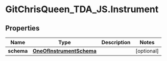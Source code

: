 # GitChrisQueen_TDA_JS.Instrument

## Properties
Name | Type | Description | Notes
------------ | ------------- | ------------- | -------------
**schema** | [**OneOfInstrumentSchema**](OneOfInstrumentSchema.md) |  | [optional] 
